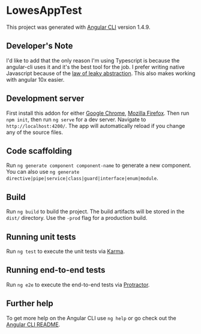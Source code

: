# LowesAppTest

This project was generated with [Angular CLI](https://github.com/angular/angular-cli) version 1.4.9.

## Developer's Note

I'd like to add that the only reason I'm using Typescript is because the angular-cli uses it and it's the best tool for the job. I prefer writing native Javascript because of the [law of leaky abstraction](https://en.wikipedia.org/wiki/Leaky_abstraction). This also makes working with angular 10x easier.

## Development server
First install this addon for either [Google Chrome](https://chrome.google.com/webstore/detail/allow-control-allow-origi/nlfbmbojpeacfghkpbjhddihlkkiljbi), [Mozilla Firefox](https://addons.mozilla.org/en-US/firefox/addon/cors-everywhere/). Then
run `npm init`, then run `ng serve` for a dev server. Navigate to `http://localhost:4200/`. The app will automatically reload if you change any of the source files. 



## Code scaffolding

Run `ng generate component component-name` to generate a new component. You can also use `ng generate directive|pipe|service|class|guard|interface|enum|module`.

## Build

Run `ng build` to build the project. The build artifacts will be stored in the `dist/` directory. Use the `-prod` flag for a production build.

## Running unit tests

Run `ng test` to execute the unit tests via [Karma](https://karma-runner.github.io).

## Running end-to-end tests

Run `ng e2e` to execute the end-to-end tests via [Protractor](http://www.protractortest.org/).

## Further help

To get more help on the Angular CLI use `ng help` or go check out the [Angular CLI README](https://github.com/angular/angular-cli/blob/master/README.md).
